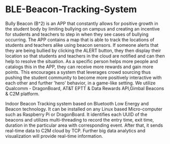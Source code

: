 # BLE-Beacon-Tracking-System

Bully Beacon (B^2) is an APP that constantly allows for positive growth in the student body by limiting bullying on campus and creating an incentive for students and teachers to step in when they see cases of bullying occurring. 
The APP contains a map that is able to track the locations of students and teachers alike using beacon sensors. 
If someone alerts that they are being bullied by clicking the ALERT button, they then display their location so that students and teachers in the cloud are notified and can then help to resolve the situation. 
As a specific person helps more people and catalogs this in the APP, they can receive more rewards and gain more points. 
This encourages a system that leverages crowd sourcing thus pushing the student community to become more positively interactive with each other and further 'hero' behavior, in a game-like setting. We utilize Qualcomm - DragonBoard, AT&T EPTT & Data Rewards API,Gimbal Beacons & C2M platform.

Indoor Beacon Tracking system based on Bluetooth Low Energy and Beacon technology. It can be installed on any Linux based Micro-computer such as Raspberry Pi or DragonBoard. It identifies each UUID of the beacons and utilizes multi-threading to record the entry time, exit time, duration in the particular area with corresponding event. After that, it sends real-time data to C2M cloud by TCP. Further big data analytics and visualization will provide real-time information.
